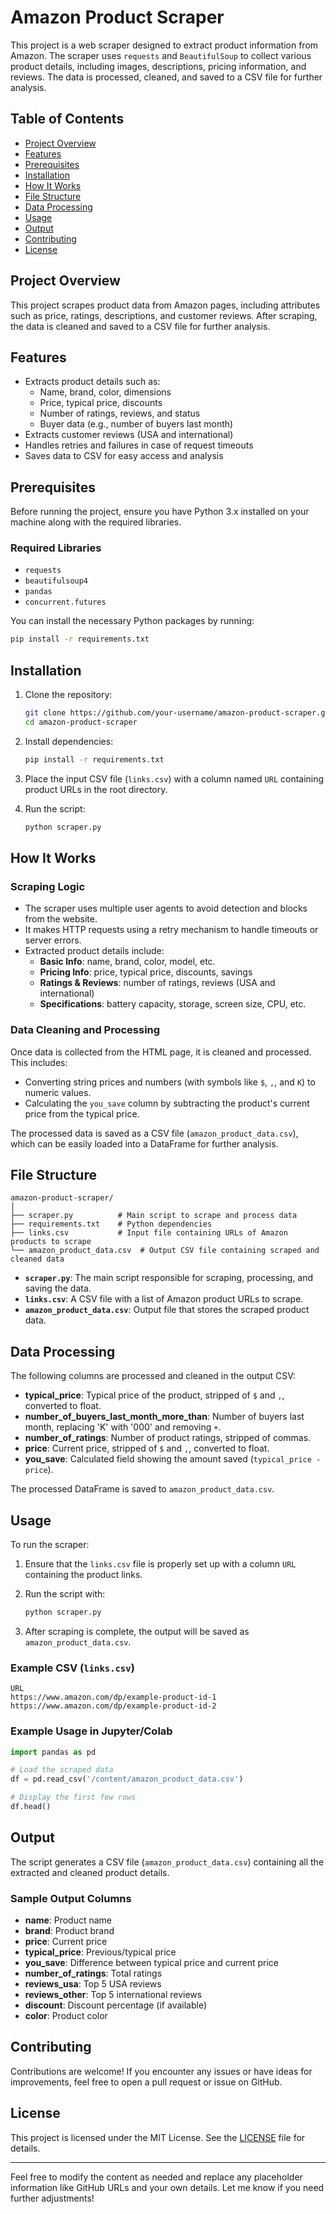 # Amazon Product Scraper

This project is a web scraper designed to extract product information from Amazon. The scraper uses `requests` and `BeautifulSoup` to collect various product details, including images, descriptions, pricing information, and reviews. The data is processed, cleaned, and saved to a CSV file for further analysis.

## Table of Contents

- [Project Overview](#project-overview)
- [Features](#features)
- [Prerequisites](#prerequisites)
- [Installation](#installation)
- [How It Works](#how-it-works)
- [File Structure](#file-structure)
- [Data Processing](#data-processing)
- [Usage](#usage)
- [Output](#output)
- [Contributing](#contributing)
- [License](#license)

## Project Overview

This project scrapes product data from Amazon pages, including attributes such as price, ratings, descriptions, and customer reviews. After scraping, the data is cleaned and saved to a CSV file for further analysis.

## Features

- Extracts product details such as:
  - Name, brand, color, dimensions
  - Price, typical price, discounts
  - Number of ratings, reviews, and status
  - Buyer data (e.g., number of buyers last month)
- Extracts customer reviews (USA and international)
- Handles retries and failures in case of request timeouts
- Saves data to CSV for easy access and analysis

## Prerequisites

Before running the project, ensure you have Python 3.x installed on your machine along with the required libraries.

### Required Libraries

- `requests`
- `beautifulsoup4`
- `pandas`
- `concurrent.futures`

You can install the necessary Python packages by running:

```bash
pip install -r requirements.txt
```

## Installation

1. Clone the repository:

   ```bash
   git clone https://github.com/your-username/amazon-product-scraper.git
   cd amazon-product-scraper
   ```

2. Install dependencies:

   ```bash
   pip install -r requirements.txt
   ```

3. Place the input CSV file (`links.csv`) with a column named `URL` containing product URLs in the root directory.

4. Run the script:

   ```bash
   python scraper.py
   ```

## How It Works

### Scraping Logic

- The scraper uses multiple user agents to avoid detection and blocks from the website.
- It makes HTTP requests using a retry mechanism to handle timeouts or server errors.
- Extracted product details include:
  - **Basic Info**: name, brand, color, model, etc.
  - **Pricing Info**: price, typical price, discounts, savings
  - **Ratings & Reviews**: number of ratings, reviews (USA and international)
  - **Specifications**: battery capacity, storage, screen size, CPU, etc.
  
### Data Cleaning and Processing

Once data is collected from the HTML page, it is cleaned and processed. This includes:
- Converting string prices and numbers (with symbols like `$`, `,`, and `K`) to numeric values.
- Calculating the `you_save` column by subtracting the product's current price from the typical price.

The processed data is saved as a CSV file (`amazon_product_data.csv`), which can be easily loaded into a DataFrame for further analysis.

## File Structure

```
amazon-product-scraper/
│
├── scraper.py          # Main script to scrape and process data
├── requirements.txt    # Python dependencies
├── links.csv           # Input file containing URLs of Amazon products to scrape
└── amazon_product_data.csv  # Output CSV file containing scraped and cleaned data
```

- **`scraper.py`**: The main script responsible for scraping, processing, and saving the data.
- **`links.csv`**: A CSV file with a list of Amazon product URLs to scrape.
- **`amazon_product_data.csv`**: Output file that stores the scraped product data.

## Data Processing

The following columns are processed and cleaned in the output CSV:

- **typical_price**: Typical price of the product, stripped of `$` and `,`, converted to float.
- **number_of_buyers_last_month_more_than**: Number of buyers last month, replacing 'K' with '000' and removing `+`.
- **number_of_ratings**: Number of product ratings, stripped of commas.
- **price**: Current price, stripped of `$` and `,`, converted to float.
- **you_save**: Calculated field showing the amount saved (`typical_price - price`).

The processed DataFrame is saved to `amazon_product_data.csv`.

## Usage

To run the scraper:

1. Ensure that the `links.csv` file is properly set up with a column `URL` containing the product links.
2. Run the script with:

   ```bash
   python scraper.py
   ```

3. After scraping is complete, the output will be saved as `amazon_product_data.csv`.

### Example CSV (`links.csv`)

```csv
URL
https://www.amazon.com/dp/example-product-id-1
https://www.amazon.com/dp/example-product-id-2
```

### Example Usage in Jupyter/Colab

```python
import pandas as pd

# Load the scraped data
df = pd.read_csv('/content/amazon_product_data.csv')

# Display the first few rows
df.head()
```

## Output

The script generates a CSV file (`amazon_product_data.csv`) containing all the extracted and cleaned product details.

### Sample Output Columns

- **name**: Product name
- **brand**: Product brand
- **price**: Current price
- **typical_price**: Previous/typical price
- **you_save**: Difference between typical price and current price
- **number_of_ratings**: Total ratings
- **reviews_usa**: Top 5 USA reviews
- **reviews_other**: Top 5 international reviews
- **discount**: Discount percentage (if available)
- **color**: Product color

## Contributing

Contributions are welcome! If you encounter any issues or have ideas for improvements, feel free to open a pull request or issue on GitHub.

## License

This project is licensed under the MIT License. See the [LICENSE](LICENSE) file for details.

---

Feel free to modify the content as needed and replace any placeholder information like GitHub URLs and your own details. Let me know if you need further adjustments!
